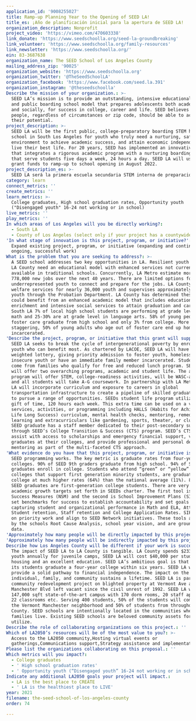 ```yaml
---
application_id: '9008255027'
title: Ramp-up Planning Year to the Opening of SEED LA!
title_es: ¡Año de planificación inicial para la apertura de SEED LA!
organization_description: Nonprofit
project_video: 'https://vimeo.com/470603338'
link_donate: 'https://www.seedschoolla.org/seed-la-groundbreaking'
link_volunteer: 'https://www.seedschoolla.org/family-resources'
link_newsletter: 'https://www.seedschoolla.org/'
ein: 83-3687638
organization_name: The SEED School of Los Angeles County
mailing_address_zip: '90025'
organization_website: 'https://www.seedschoolla.org'
organization_twitter: '@TheSeedSchoolLA'
organization_facebook: 'https://www.facebook.com/seed.la.391'
organization_instagram: '@theseedschoolla'
Describe the mission of your organization.: >-
  SEED LA’s mission is to provide an outstanding, intensive educational program
  and public boarding school model that prepares adolescents both academically
  and socially, for success in college, career and life. SEED believes all young
  people, regardless of circumstances or zip code, should be able to achieve
  their potential.
project_description: >-
  SEED LA will be the first public, college-preparatory boarding STEM high
  school in South Los Angeles for youth who truly need a nurturing, safe
  environment to achieve academic success, and attain economic independence to
  live their best life. For 20 years, SEED has implemented an innovative model
  that integrates a rigorous academic program with a nurturing boarding program
  that serve students five days a week, 24 hours a day. SEED LA will use LA2050
  grant funds to ramp-up to school opening in August 2022.
project_description_es: >-
  SEED LA será la primera escuela secundaria STEM interna de preparación universitaria pública en el sur de Los Ángeles para jóvenes que realmente necesitan un entorno seguro y enriquecedor para lograr el éxito académico y lograr la independencia económica para vivir su mejor vida. Durante 20 años, SEED ha implementado un modelo innovador que integra un programa académico riguroso con un programa de internado enriquecedor que atiende a los estudiantes cinco días a la semana, las 24 horas del día. SEED LA utilizará los fondos de la subvención LA2050 para acelerar la apertura de la escuela en agosto de 2022.
category: learn
connect_metrics: ''
create_metrics: ''
learn_metrics: >-
  College graduates, High school graduation rates, Opportunity youth
  ("Disengaged youth" 16-24 not working or in school)
live_metrics: ''
play_metrics: ''
In which areas of Los Angeles will you be directly working?:
  - South LA
  - County of Los Angeles (select only if your project has a countywide benefit)
'In what stage of innovation is this project, program, or initiative?': >-
  Expand existing project, program, or initiative (expanding and continuing
  ongoing, successful work)
What is the problem that you are seeking to address?: >-
  A SEED school addresses two key opportunities in LA. Resilient youth served by
  LA County need an educational model with enhanced services not currently
  available in traditional schools. Concurrently, LA Metro estimate more than
  778,000 new jobs over the next 40 years. There are limited options for
  underrepresented youth to connect and prepare for the jobs. LA County provides
  welfare services for nearly 36,000 youth and supervises approximately 10,000
  youth through the Probation Department. LA County has determined these youth
  could benefit from an enhanced academic model that includes educational
  enrichment and intensive social services to attain graduation and career. In
  South LA 7% of local high school students are performing at grade level in
  math and 25-30% are at grade level in language arts. 58% of young people in
  foster care graduate from high school and only 3% from college. More
  staggering, 50% of young adults who age out of foster care end up homeless or
  incarcerated.
'Describe the project, program, or initiative that this grant will support to address the problem identified.': >-
  SEED LA seeks to break the cycle of intergenerational poverty by enrolling
  youth who can benefit most. As chartered by LACOE, SEED LA will have a
  weighted lottery, giving priority admission to foster youth, homeless/housing
  insecure youth or have an immediate family member incarcerated. Students will
  come from families who qualify for free and reduced lunch program. SEED LA
  will offer two overarching programs, academic and student life. The academic
  program will offer STEM, college-readiness activities, will be WASC-accredited
  and all students will take A-G coursework. In partnership with LA Metro, SEED
  LA will incorporate curriculum and exposure to careers in global
  transportation infrastructure to create a pipeline of skilled graduates ready
  to pursue a range of opportunities. SEEDs student life program utilizes the
  gift of time, 120 hours each week. This extra time can be used on a variety of
  services, activities, or programming including HALLS (Habits for Achieving
  Life Long Success) curriculum, mental health checks, mentoring, remedial
  learning and extracurriculars like gardening, sports, theater, or clubs. Every
  SEED graduate has a staff member dedicated to their post-secondary success
  through SEED’s College Transition & Success (CTS) program. SEED’s CTS advisors
  assist with access to scholarships and emergency financial support, visit
  graduates at their colleges, and provide professional and personal development
  mentoring as part of the multi-faceted CTS approach.
'What evidence do you have that this project, program, or initiative is or will be successful, and how will you define and measure success?': >-
  SEED programming works. The key metric is graduate rates from four-year
  colleges. 90% of SEED 9th graders graduate from high school. 94% of SEED
  graduates enroll in college. Students who attend “green” or “yellow” colleges,
  colleges that support first generation minority students, are graduating
  college at much higher rates (64%) than the national average (11%). 80% of
  SEED graduates are first-generation college students. There are very specific
  academic growth targets set forth in SEEDs charter. The first tool is Network
  Success Measures (NSM) and the second is School Improvement Plans (SIP). NSMs
  set benchmarks for success to establish accountability and set goals by
  capturing student and organizational performance in Math and ELA, Attendance,
  Student retention, Staff retention and College Application Rates. SIPs focus
  on priority work and align to SEED Network initiatives. These tools are guided
  by the schools Root Cause Analysis, school year vision, and are grounded in
  data.
'Approximately how many people will be directly impacted by this project, program, or initiative?': '30'
'Approximately how many people will be indirectly impacted by this project, program, or initiative?': '125'
Describe how Los Angeles County will be different if your work is successful.: >-
  The impact of SEED LA to LA County is tangible. LA County spends $233,000 per
  youth annually for juvenile camps, SEED LA will cost $40,000 per student for
  housing and an excellent education. SEED LA’s ambitious goal is that 75% of
  its students graduate a four-year college within six years. SEED LA will
  provide a solid pathway to financial independence. The impact on the
  individual, family, and community sustains a lifetime. SEED LA is part of a
  community redevelopment project on blighted property at Vermont Ave and
  Manchester Blvd left vacant since the civil unrest of 1992. SEED LA will be
  147,000 sqft state-of-the-art campus with 170 dorm rooms, 20 staff apartments,
  22 classrooms etc. Serving 400 students, 50% of the students will come from
  the Vermont Manchester neighborhood and 50% of students from throughout LA
  County. SEED schools are intentionally located in the communities where its
  families live. Existing SEED schools are beloved community assets for all to
  utilize.
Describe the role of collaborating organizations on this project.: ''
Which of LA2050’s resources will be of the most value to you?: >-
  Access to the LA2050 community,Hosting virtual events or
  gatherings,Communications support,Strategy assistance and implementation
Please list the organizations collaborating on this proposal.: ''
Which metrics will you impact?:
  - College graduates
  - ' High school graduation rates'
  - ' Opportunity youth (“Disengaged youth” 16-24 not working or in school)'
Indicate any additional LA2050 goals your project will impact.:
  - LA is the best place to CREATE
  - ' LA is the healthiest place to LIVE'
year: 2021
filename: the-seed-school-of-los-angeles-county
order: 74

---
```

